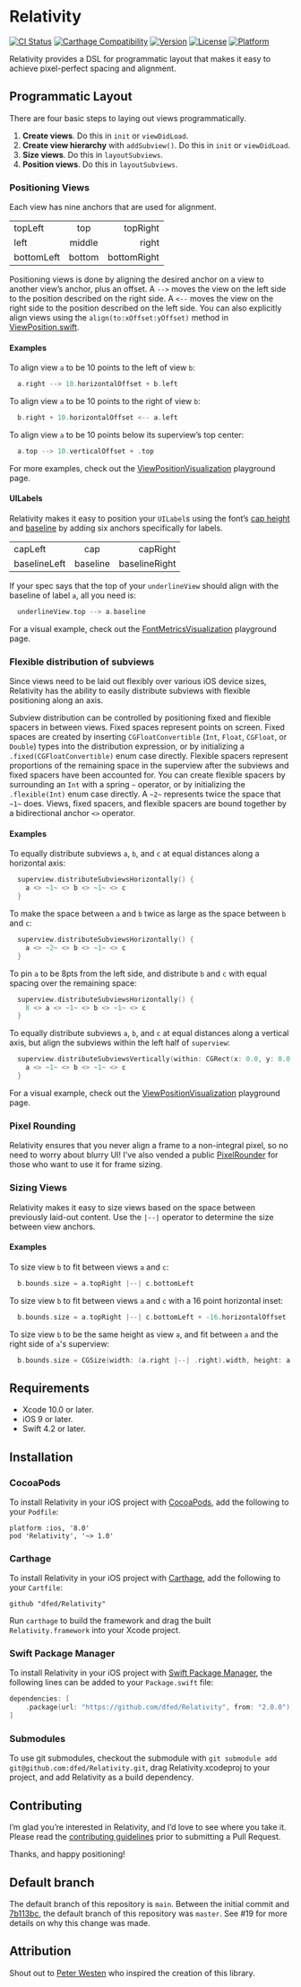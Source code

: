 # Relativity

[![CI Status](https://img.shields.io/github/actions/workflow/status/dfed/relativity/ci.yml?branch=main)](https://github.com/dfed/Relativity/actions?query=workflow%3ACI+branch%3Amain)
[![Carthage Compatibility](https://img.shields.io/badge/carthage-✓-e2c245.svg)](https://github.com/Carthage/Carthage/)
[![Version](https://img.shields.io/cocoapods/v/Relativity.svg)](https://cocoapods.org/pods/Relativity)
[![License](https://img.shields.io/cocoapods/l/Relativity.svg)](https://cocoapods.org/pods/Relativity)
[![Platform](https://img.shields.io/cocoapods/p/Relativity.svg)](https://cocoapods.org/pods/Relativity)

Relativity provides a DSL for programmatic layout that makes it easy to achieve pixel-perfect spacing and alignment.

## Programmatic Layout

There are four basic steps to laying out views programmatically.

1. **Create views**. Do this in `init` or `viewDidLoad`.
2. **Create view hierarchy** with `addSubview()`. Do this in `init` or `viewDidLoad`.
3. **Size views**. Do this in `layoutSubviews`.
4. **Position views**. Do this in `layoutSubviews`.

### Positioning Views

Each view has nine anchors that are used for alignment.

<table>
<tr><td>topLeft</td><td align="center">top</td><td align="right">topRight</td></tr>
<tr><td>left</td><td align="center">middle</td><td align="right">right</td></tr>
<tr><td>bottomLeft</td><td align="center">bottom</td><td align="right">bottomRight</td></tr>
</table>

Positioning views is done by aligning the desired anchor on a view to another view’s anchor, plus an offset. A `-->` moves the view on the left side to the position described on the right side. A `<--` moves the view on the right side to the position described on the left side. You can also explicitly align views using the `align(to:xOffset:yOffset)` method in [ViewPosition.swift](Sources/ViewPosition.swift#L105).

#### Examples

To align view `a` to be 10 points to the left of view `b`:

```swift
  a.right --> 10.horizontalOffset + b.left
```

To align view `a` to be 10 points to the right of view `b`:

```swift
  b.right + 10.horizontalOffset <-- a.left
```

To align view `a` to be 10 points below its superview’s top center:

```swift
  a.top --> 10.verticalOffset + .top
```

For more examples, check out the [ViewPositionVisualization](RelativityVisualization.playground/Pages/ViewPositionVisualization.xcplaygroundpage/Contents.swift) playground page.

#### UILabels

Relativity makes it easy to position your `UILabel`s using the font’s [cap height](https://en.wikipedia.org/wiki/Cap_height) and [baseline](https://en.wikipedia.org/wiki/Baseline_(typography)) by adding six anchors specifically for labels.

<table>
<tr><td>capLeft</td><td align="center">cap</td><td align="right">capRight</td></tr>
<tr><td>baselineLeft</td><td align="center">baseline</td><td align="right">baselineRight</td></tr>
</table>

If your spec says that the top of your `underlineView` should align with the baseline of label `a`, all you need is:

```swift
  underlineView.top --> a.baseline
```

For a visual example, check out the [FontMetricsVisualization](RelativityVisualization.playground/Pages/FontMetricsVisualization.xcplaygroundpage/Contents.swift) playground page.

### Flexible distribution of subviews

Since views need to be laid out flexibly over various iOS device sizes, Relativity has the ability to easily distribute subviews with flexible positioning along an axis.

Subview distribution can be controlled by positioning fixed and flexible spacers in between views. Fixed spaces represent points on screen. Fixed spaces are created by inserting `CGFloatConvertible` (`Int`, `Float`, `CGFloat`, or `Double`) types into the distribution expression, or by initializing a `.fixed(CGFloatConvertible)` enum case directly. Flexible spacers represent proportions of the remaining space in the superview after the subviews and fixed spacers have been accounted for. You can create flexible spacers by surrounding an `Int` with a spring `~` operator, or by initializing the `.flexible(Int)` enum case directly. A `~2~` represents twice the space that `~1~` does. Views, fixed spacers, and flexible spacers are bound together by a bidirectional anchor `<>` operator.

#### Examples

To equally distribute subviews `a`, `b`, and `c` at equal distances along a horizontal axis:

```swift
  superview.distributeSubviewsHorizontally() {
    a <> ~1~ <> b <> ~1~ <> c
  }
```

To make the space between `a` and `b` twice as large as the space between `b` and `c`:

```swift
  superview.distributeSubviewsHorizontally() {
    a <> ~2~ <> b <> ~1~ <> c
  }
```

To pin `a` to be 8pts from the left side, and distribute `b` and `c` with equal spacing over the remaining space:

```swift
  superview.distributeSubviewsHorizontally() {
    8 <> a <> ~1~ <> b <> ~1~ <> c
  }
```

To equally distribute subviews `a`, `b`, and `c` at equal distances along a vertical axis, but align the subviews within the left half of `superview`:

```swift
  superview.distributeSubviewsVertically(within: CGRect(x: 0.0, y: 0.0, width: superview.bounds.midX, height: superview.bounds.height)) {
    a <> ~1~ <> b <> ~1~ <> c
  }
```

For a visual example, check out the [ViewPositionVisualization](RelativityVisualization.playground/Pages/ViewPositionVisualization.xcplaygroundpage/Contents.swift) playground page.

### Pixel Rounding

Relativity ensures that you never align a frame to a non-integral pixel, so no need to worry about blurry UI! I’ve also vended a public [PixelRounder](Sources/PixelRounder.swift) for those who want to use it for frame sizing.

### Sizing Views

Relativity makes it easy to size views based on the space between previously laid-out content. Use the `|--|` operator to determine the size between view anchors.

#### Examples

To size view `b` to fit between views `a` and `c`:

```swift
  b.bounds.size = a.topRight |--| c.bottomLeft
```

To size view `b` to fit between views `a` and `c` with a 16 point horizontal inset:

```swift
  b.bounds.size = a.topRight |--| c.bottomLeft + -16.horizontalOffset
```

To size view `b` to be the same height as view `a`, and fit between `a` and the right side of `a`'s superview:

```swift
  b.bounds.size = CGSize(width: (a.right |--| .right).width, height: a.bounds.height)
```

## Requirements

* Xcode 10.0 or later.
* iOS 9 or later.
* Swift 4.2 or later.

## Installation

### CocoaPods

To install Relativity in your iOS project with [CocoaPods](http://cocoapods.org), add the following to your `Podfile`:

```
platform :ios, '8.0'
pod 'Relativity', '~> 1.0'
```

### Carthage

To install Relativity in your iOS project with [Carthage](https://github.com/Carthage/Carthage), add the following to your `Cartfile`:

```ogdl
github "dfed/Relativity"
```

Run `carthage` to build the framework and drag the built `Relativity.framework` into your Xcode project.

### Swift Package Manager

To install Relativity in your iOS project with [Swift Package Manager](https://github.com/apple/swift-package-manager), the following lines can be added to your `Package.swift` file:

```swift
dependencies: [
    .package(url: "https://github.com/dfed/Relativity", from: "2.0.0"),
]
```

### Submodules

To use git submodules, checkout the submodule with `git submodule add git@github.com:dfed/Relativity.git`, drag Relativity.xcodeproj to your project, and add Relativity as a build dependency.

## Contributing

I’m glad you’re interested in Relativity, and I’d love to see where you take it. Please read the [contributing guidelines](Contributing.md) prior to submitting a Pull Request.

Thanks, and happy positioning!

## Default branch

The default branch of this repository is `main`. Between the initial commit and [7b113bc](https://github.com/dfed/Relativity/commit/7b113bc644ebfd5981231f06c946ad9bc9d262f2), the default branch of this repository was `master`. See #19 for more details on why this change was made.

## Attribution

Shout out to [Peter Westen](https://twitter.com/pwesten) who inspired the creation of this library.
